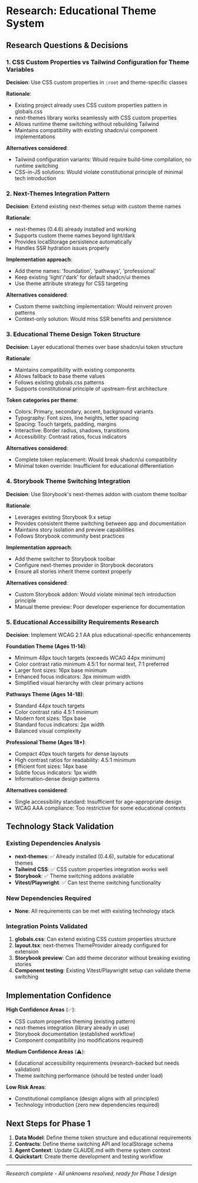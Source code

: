 # Research: Educational Theme System

## Research Questions & Decisions

### 1. CSS Custom Properties vs Tailwind Configuration for Theme Variables

**Decision**: Use CSS custom properties in `:root` and theme-specific classes

**Rationale**:
- Existing project already uses CSS custom properties pattern in globals.css
- next-themes library works seamlessly with CSS custom properties
- Allows runtime theme switching without rebuilding Tailwind
- Maintains compatibility with existing shadcn/ui component implementations

**Alternatives considered**:
- Tailwind configuration variants: Would require build-time compilation, no runtime switching
- CSS-in-JS solutions: Would violate constitutional principle of minimal tech introduction

### 2. Next-Themes Integration Pattern

**Decision**: Extend existing next-themes setup with custom theme names

**Rationale**:
- next-themes (0.4.6) already installed and working
- Supports custom theme names beyond light/dark
- Provides localStorage persistence automatically
- Handles SSR hydration issues properly

**Implementation approach**:
- Add theme names: 'foundation', 'pathways', 'professional'
- Keep existing 'light'/'dark' for default shadcn/ui themes
- Use theme attribute strategy for CSS targeting

**Alternatives considered**:
- Custom theme switching implementation: Would reinvent proven patterns
- Context-only solution: Would miss SSR benefits and persistence

### 3. Educational Theme Design Token Structure

**Decision**: Layer educational themes over base shadcn/ui token structure

**Rationale**:
- Maintains compatibility with existing components
- Allows fallback to base theme values
- Follows existing globals.css patterns
- Supports constitutional principle of upstream-first architecture

**Token categories per theme**:
- Colors: Primary, secondary, accent, background variants
- Typography: Font sizes, line heights, letter spacing
- Spacing: Touch targets, padding, margins
- Interactive: Border radius, shadows, transitions
- Accessibility: Contrast ratios, focus indicators

**Alternatives considered**:
- Complete token replacement: Would break shadcn/ui compatibility
- Minimal token override: Insufficient for educational differentiation

### 4. Storybook Theme Switching Integration

**Decision**: Use Storybook's next-themes addon with custom theme toolbar

**Rationale**:
- Leverages existing Storybook 9.x setup
- Provides consistent theme switching between app and documentation
- Maintains story isolation and preview capabilities
- Follows Storybook community best practices

**Implementation approach**:
- Add theme switcher to Storybook toolbar
- Configure next-themes provider in Storybook decorators
- Ensure all stories inherit theme context properly

**Alternatives considered**:
- Custom Storybook addon: Would violate minimal tech introduction principle
- Manual theme preview: Poor developer experience for documentation

### 5. Educational Accessibility Requirements Research

**Decision**: Implement WCAG 2.1 AA plus educational-specific enhancements

**Foundation Theme (Ages 11-14)**:
- Minimum 48px touch targets (exceeds WCAG 44px minimum)
- Color contrast ratio minimum 4.5:1 for normal text, 7:1 preferred
- Larger font sizes: 16px base minimum
- Enhanced focus indicators: 3px minimum width
- Simplified visual hierarchy with clear primary actions

**Pathways Theme (Ages 14-18)**:
- Standard 44px touch targets
- Color contrast ratio 4.5:1 minimum
- Modern font sizes: 15px base
- Standard focus indicators: 2px width
- Balanced visual complexity

**Professional Theme (Ages 18+)**:
- Compact 40px touch targets for dense layouts
- High contrast ratios for readability: 4.5:1 minimum
- Efficient font sizes: 14px base
- Subtle focus indicators: 1px width
- Information-dense design patterns

**Alternatives considered**:
- Single accessibility standard: Insufficient for age-appropriate design
- WCAG AAA compliance: Too restrictive for some educational contexts

## Technology Stack Validation

### Existing Dependencies Analysis
- **next-themes**: ✅ Already installed (0.4.6), suitable for educational themes
- **Tailwind CSS**: ✅ CSS custom properties integration works well
- **Storybook**: ✅ Theme switching addons available
- **Vitest/Playwright**: ✅ Can test theme switching functionality

### New Dependencies Required
- **None**: All requirements can be met with existing technology stack

### Integration Points Validated
1. **globals.css**: Can extend existing CSS custom properties structure
2. **layout.tsx**: next-themes ThemeProvider already configured for extension
3. **Storybook preview**: Can add theme decorator without breaking existing stories
4. **Component testing**: Existing Vitest/Playwright setup can validate theme switching

## Implementation Confidence

**High Confidence Areas** (✅):
- CSS custom properties theming (existing pattern)
- next-themes integration (library already in use)
- Storybook documentation (established workflow)
- Component compatibility (no modifications required)

**Medium Confidence Areas** (⚠️):
- Educational accessibility requirements (research-backed but needs validation)
- Theme switching performance (should be tested under load)

**Low Risk Areas**:
- Constitutional compliance (design aligns with all principles)
- Technology introduction (zero new dependencies required)

## Next Steps for Phase 1

1. **Data Model**: Define theme token structure and educational requirements
2. **Contracts**: Define theme switching API and localStorage schema
3. **Agent Context**: Update CLAUDE.md with theme system context
4. **Quickstart**: Create theme development and testing workflow

---
*Research complete - All unknowns resolved, ready for Phase 1 design*